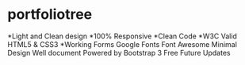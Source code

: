 # portfoliotree
*Light and Clean design
*100% Responsive
*Clean Code
*W3C Valid HTML5 & CSS3
*Working Forms
Google Fonts
Font Awesome
Minimal Design
Well document
Powered by Bootstrap 3
Free Future Updates
